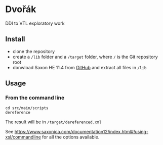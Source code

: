 # Dvořák

DDI to VTL exploratory work

## Install

- clone the repository
- create a `/lib` folder and a `/target` folder, where `/` is the Git repository root
- donwload Saxon HE 11.4 from [GitHub](https://github.com/Saxonica/Saxon-HE/blob/main/11/Java/SaxonHE11-4J.zip) and extract all files in `/lib`

## Usage

### From the command line

```
cd src/main/scripts
dereference
```

The result will be in `/target/dereferenced.xml`

See https://www.saxonica.com/documentation12/index.html#!using-xsl/commandline for all the options available.

